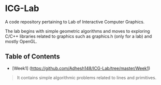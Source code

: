 # ICG-Lab
A code repository pertaining to Lab of Interactive Computer Graphics. 

The lab begins with simple geometric algorithms and moves to exploring C/C++ libraries related to graphics such as graphics.h (only for a lab) and mostly OpenGL.

## Table of Contents

* [Week1] (https://github.com/Adhesh148/ICG-Lab/tree/master/Week1)
> It contains simple algorithmic problems related to lines and primitives.

